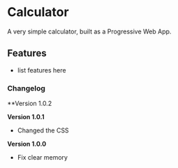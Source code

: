 # Calculator

A very simple calculator, built as a Progressive Web App.

## Features

- list features here

### Changelog

**Version 1.0.2

**Version 1.0.1**

- Changed the CSS

**Version 1.0.0**

- Fix clear memory
